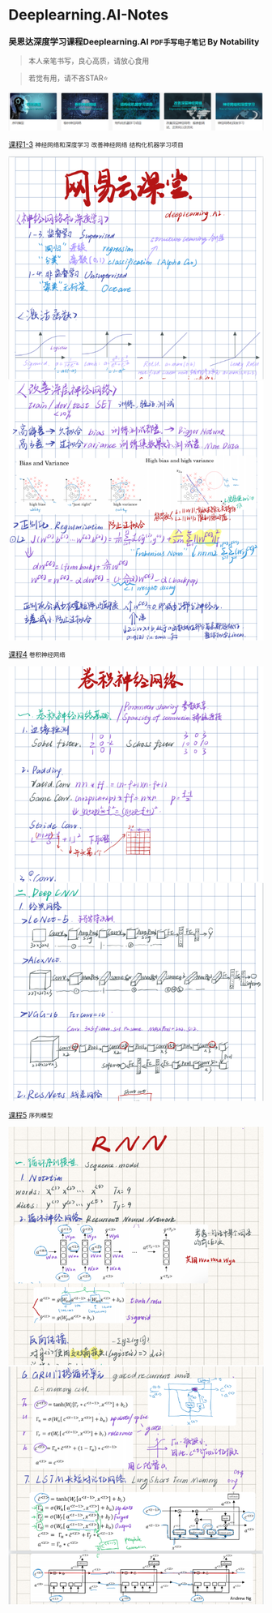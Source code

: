 # Deeplearning.AI-Notes
### 吴恩达深度学习课程Deeplearning.AI `PDF手写电子笔记` By Notability
> 本人亲笔书写，良心高质，请放心食用

> 若觉有用，请不吝STAR:star:

<img src="class.png" width=800>

[课程1-3](/Course1-3.pdf) `神经网络和深度学习` `改善神经网络` `结构化机器学习项目`

<img src="show/1.png" length=400> <img src="show/2.png" length=400>

[课程4](/Course4_CNN.pdf) `卷积神经网络`

<img src="show/3.png" length=400> <img src="show/4.png" length=400> 

[课程5](/Course5_RNN.pdf) `序列模型`

<img src="show/5.png" length=400> <img src="show/6.png" length=400> 

